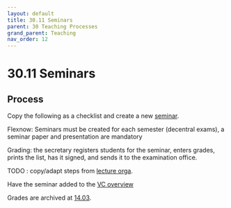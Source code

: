 ```yaml
---
layout: default
title: 30.11 Seminars
parent: 30 Teaching Processes
grand_parent: Teaching
nav_order: 12
---
```


# 30.11 Seminars


## Process

Copy the following as a checklist and create a new [seminar](../34_seminars/).

Flexnow: Seminars must be created for each semester (decentral exams), a seminar paper and presentation are mandatory

Grading: the secretary registers students for the seminar, enters grades, prints the list, has it signed, and sends it to the examination office.

TODO : copy/adapt steps from [lecture orga](30.10.lecture.html).

Have the seminar added to the [VC overview](https://vc.uni-bamberg.de/course/view.php?id=24052)

Grades are archived at [14.03](https://nc-2272638881871040784.nextcloud-ionos.com/index.php/apps/files/?dir=/10-lab/14_grades/03_seminars&fileid=72).
